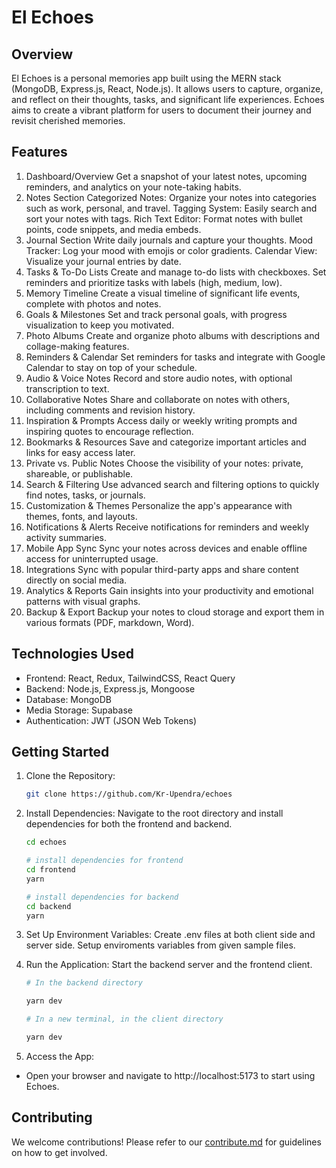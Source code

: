 # El Echoes

## Overview

El Echoes is a personal memories app built using the MERN stack (MongoDB, Express.js, React, Node.js). It allows users to capture, organize, and reflect on their thoughts, tasks, and significant life experiences. Echoes aims to create a vibrant platform for users to document their journey and revisit cherished memories.

## Features

1. Dashboard/Overview
   Get a snapshot of your latest notes, upcoming reminders, and analytics on your note-taking habits.
2. Notes Section
   Categorized Notes: Organize your notes into categories such as work, personal, and travel.
   Tagging System: Easily search and sort your notes with tags.
   Rich Text Editor: Format notes with bullet points, code snippets, and media embeds.
3. Journal Section
   Write daily journals and capture your thoughts.
   Mood Tracker: Log your mood with emojis or color gradients.
   Calendar View: Visualize your journal entries by date.
4. Tasks & To-Do Lists
   Create and manage to-do lists with checkboxes.
   Set reminders and prioritize tasks with labels (high, medium, low).
5. Memory Timeline
   Create a visual timeline of significant life events, complete with photos and notes.
6. Goals & Milestones
   Set and track personal goals, with progress visualization to keep you motivated.
7. Photo Albums
   Create and organize photo albums with descriptions and collage-making features.
8. Reminders & Calendar
   Set reminders for tasks and integrate with Google Calendar to stay on top of your schedule.
9. Audio & Voice Notes
   Record and store audio notes, with optional transcription to text.
10. Collaborative Notes
    Share and collaborate on notes with others, including comments and revision history.
11. Inspiration & Prompts
    Access daily or weekly writing prompts and inspiring quotes to encourage reflection.
12. Bookmarks & Resources
    Save and categorize important articles and links for easy access later.
13. Private vs. Public Notes
    Choose the visibility of your notes: private, shareable, or publishable.
14. Search & Filtering
    Use advanced search and filtering options to quickly find notes, tasks, or journals.
15. Customization & Themes
    Personalize the app's appearance with themes, fonts, and layouts.
16. Notifications & Alerts
    Receive notifications for reminders and weekly activity summaries.
17. Mobile App Sync
    Sync your notes across devices and enable offline access for uninterrupted usage.
18. Integrations
    Sync with popular third-party apps and share content directly on social media.
19. Analytics & Reports
    Gain insights into your productivity and emotional patterns with visual graphs.
20. Backup & Export
    Backup your notes to cloud storage and export them in various formats (PDF, markdown, Word).

## Technologies Used

- Frontend: React, Redux, TailwindCSS, React Query
- Backend: Node.js, Express.js, Mongoose
- Database: MongoDB
- Media Storage: Supabase
- Authentication: JWT (JSON Web Tokens)

## Getting Started

1. Clone the Repository:

   ```bash
   git clone https://github.com/Kr-Upendra/echoes
   ```

2. Install Dependencies: Navigate to the root directory and install dependencies for both the frontend and backend.

   ```bash
   cd echoes

   # install dependencies for frontend
   cd frontend
   yarn

   # install dependencies for backend
   cd backend
   yarn
   ```

3. Set Up Environment Variables: Create .env files at both client side and server side. Setup enviroments variables from given sample files.

4. Run the Application: Start the backend server and the frontend client.

   ```bash
   # In the backend directory

   yarn dev

   # In a new terminal, in the client directory

   yarn dev
   ```

5. Access the App:

- Open your browser and navigate to http://localhost:5173 to start using Echoes.

## Contributing

We welcome contributions! Please refer to our [contribute.md](./contribute.md) for guidelines on how to get involved.
